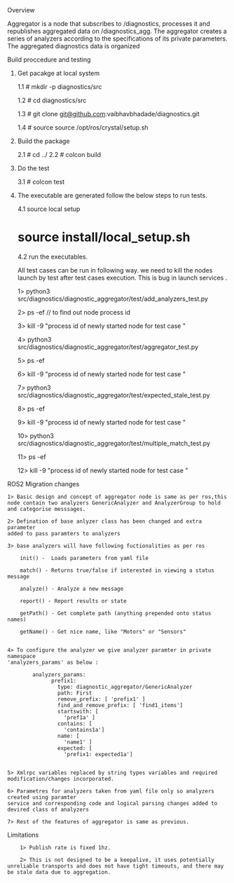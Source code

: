Overview

Aggregator is a node that subscribes to /diagnostics, processes it
and republishes aggregated data on /diagnostics_agg. The aggregator
creates a series of analyzers according to the specifications of its
private parameters. The aggregated diagnostics data is organized


Build proccedure and testing

1. Get pacakge at local system 

	1.1 # mkdir -p diagnostics/src

	1.2 # cd diagnostics/src
	
	1.3 # git clone git@github.com:vaibhavbhadade/diagnostics.git 

	1.4 # source source /opt/ros/crystal/setup.sh 

		

2. Build the package

	 2.1 # cd ../
 	 2.2 # colcon build

3. Do the test

	 3.1 # colcon test

4. The executable are generated follow the below steps to run tests.

	4.1 source local setup

	 # source install/local_setup.sh

	4.2 run the executables.

	 All test cases can be run in following way.  we need to kill the nodes launch by test after test cases execution. This is bug in launch services .

	 1>  python3 src/diagnostics/diagnostic_aggregator/test/add_analyzers_test.py

	 2>  ps -ef // to find out node process id

	 3>  kill -9 "process id of newly started node for test case "

	 4>  python3 src/diagnostics/diagnostic_aggregator/test/aggregator_test.py

	 5>  ps -ef

	 6>  kill -9 "process id of newly started node for test case "

	 7>  python3 src/diagnostics/diagnostic_aggregator/test/expected_stale_test.py

	 8>  ps -ef

	 9>  kill -9 "process id of newly started node for test case "

	 10> python3 src/diagnostics/diagnostic_aggregator/test/multiple_match_test.py

	 11> ps -ef

	 12> kill -9 "process id of newly started node for test case "



ROS2 Migration changes 

	1> Basic design and concept of aggregator node is same as per ros,this
	node contain two analyzers GenericAnalyzer and AnalyzerGroup to hold 
	and categorise messsages. 

	2> Defination of base anlyzer class has been changed and extra parameter 
	added to pass paramters to analyzers 

	3> base analyzers will have following fuctionalities as per ros 

	    init() -  Loads parameters from yaml file

	    match() - Returns true/false if interested in viewing a status message

	    analyze() - Analyze a new message

	    report() - Report results or state

	    getPath() - Get complete path (anything prepended onto status names)

	    getName() - Get nice name, like "Motors" or "Sensors" 


	4> To configure the analyzer we give analyzer paramter in private namespace 
	'analyzers_params' as below :

			analyzers_params:
				  prefix1:
				    type: diagnostic_aggregator/GenericAnalyzer
				    path: First
				    remove_prefix: [ 'prefix1' ]
				    find_and_remove_prefix: [ 'find1_items']
				    startswith: [
				      'pref1a' ]
				    contains: [
				      'contains1a']
				    name: [
				      'name1' ]
				    expected: [
				      'prefix1: expected1a'] 


	5> Xmlrpc variables replaced by string types variables and required modification/changes incorporated. 

	6> Parametres for analyzers taken from yaml file only so analyzers created using paramter 
	service and corresponding code and logical parsing changes added to devired class of analyzers 

	7> Rest of the features of aggregator is same as previous.  

Limitations

        1> Publish rate is fixed 1hz.   	
	
        2> This is not designed to be a keepalive, it uses potentially unreliable transports and does not have tight timeouts, and there may be stale data due to aggregation.
